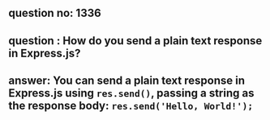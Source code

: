 
      
## question no: 1336

## question : How do you send a plain text response in Express.js?

## answer: You can send a plain text response in Express.js using `res.send()`, passing a string as the response body: `res.send('Hello, World!');`
      